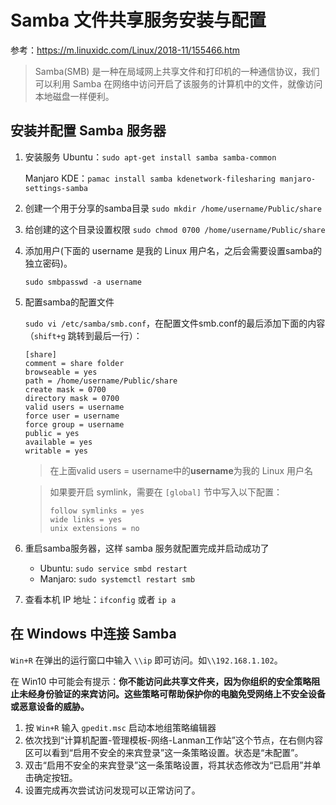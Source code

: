 # Samba 文件共享服务安装与配置

参考：https://m.linuxidc.com/Linux/2018-11/155466.htm

> Samba(SMB) 是一种在局域网上共享文件和打印机的一种通信协议，我们可以利用 Samba 在网络中访问开启了该服务的计算机中的文件，就像访问本地磁盘一样便利。

## 安装并配置 Samba 服务器

1. 安装服务
    Ubuntu：`sudo apt-get install samba samba-common`
    
    Manjaro KDE：`pamac install samba kdenetwork-filesharing manjaro-settings-samba`
    
2. 创建一个用于分享的samba目录
    `sudo mkdir /home/username/Public/share`

3. 给创建的这个目录设置权限
    `sudo chmod 0700 /home/username/Public/share`

4. 添加用户(下面的 username 是我的 Linux 用户名，之后会需要设置samba的独立密码)。 

    `sudo smbpasswd -a username`

5. 配置samba的配置文件

    `sudo vi /etc/samba/smb.conf`，在配置文件smb.conf的最后添加下面的内容（`shift+g` 跳转到最后一行）：

    ```
    [share]
    comment = share folder
    browseable = yes
    path = /home/username/Public/share
    create mask = 0700
    directory mask = 0700
    valid users = username
    force user = username
    force group = username
    public = yes
    available = yes
    writable = yes
    ```

    > 在上面valid users = username中的**username**为我的 Linux 用户名

    > 如果要开启 symlink，需要在 `[global]` 节中写入以下配置：
    >
    > ```
    > follow symlinks = yes
    > wide links = yes
    > unix extensions = no
    > ```

6. 重启samba服务器，这样 samba 服务就配置完成并启动成功了

    - Ubuntu: `sudo service smbd restart`
    - Manjaro: `sudo systemctl restart smb`

7. 查看本机 IP 地址：`ifconfig` 或者 `ip a`




## 在 Windows 中连接 Samba

`Win+R` 在弹出的运行窗口中输入 `\\ip` 即可访问。如`\\192.168.1.102`。

在 Win10 中可能会有提示：**你不能访问此共享文件夹，因为你组织的安全策略阻止未经身份验证的来宾访问。这些策略可帮助保护你的电脑免受网络上不安全设备或恶意设备的威胁。**

1. 按 `Win+R` 输入 `gpedit.msc` 启动本地组策略编辑器
2. 依次找到“计算机配置-管理模板-网络-Lanman工作站”这个节点，在右侧内容区可以看到“启用不安全的来宾登录”这一条策略设置。状态是“未配置”。
3.  双击“启用不安全的来宾登录”这一条策略设置，将其状态修改为“已启用”并单击确定按钮。 
4. 设置完成再次尝试访问发现可以正常访问了。
